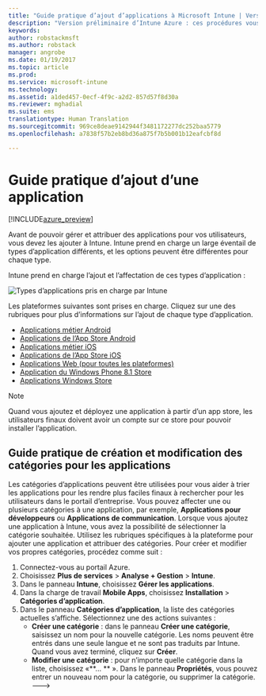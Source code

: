 ```yaml
---
title: "Guide pratique d’ajout d’applications à Microsoft Intune | Version préliminaire d’Intune Azure | Microsoft Docs"
description: "Version préliminaire d’Intune Azure : ces procédures vous aident à préparer vos applications dans Intune à être affectées aux utilisateurs et appareils. "
keywords: 
author: robstackmsft
ms.author: robstack
manager: angrobe
ms.date: 01/19/2017
ms.topic: article
ms.prod: 
ms.service: microsoft-intune
ms.technology: 
ms.assetid: a1ded457-0ecf-4f9c-a2d2-857d57f8d30a
ms.reviewer: mghadial
ms.suite: ems
translationtype: Human Translation
ms.sourcegitcommit: 969ce8deae9142944f3481172277dc252baa5779
ms.openlocfilehash: a7838f57b2eb8bd36a875f7b5b001b12eafcbf8d

---
```


# <a name="how-to-add-an-app"></a>Guide pratique d’ajout d’une application 

[!INCLUDE[azure_preview](../includes/azure_preview.md)]

Avant de pouvoir gérer et attribuer des applications pour vos utilisateurs, vous devez les ajouter à Intune. Intune prend en charge un large éventail de types d’application différents, et les options peuvent être différentes pour chaque type.

Intune prend en charge l’ajout et l’affectation de ces types d’application :

![Types d’applications pris en charge par Intune](./media/app-types.png)

Les plateformes suivantes sont prises en charge. Cliquez sur une des rubriques pour plus d’informations sur l’ajout de chaque type d’application.

- [Applications métier Android](/intune-azure/manage-apps/android-lob-app)
- [Applications de l’App Store Android](/intune-azure/manage-apps/android-store-app)
- [Applications métier iOS](/intune-azure/manage-apps/ios-lob-app)
- [Applications de l’App Store iOS](/intune-azure/manage-apps/ios-store-app)
- [Applications Web (pour toutes les plateformes)](/intune-azure/manage-apps/web-app)
- [Application du Windows Phone 8.1 Store](/intune-azure/manage-apps/windows-phone-8-1-store-app)
- [Applications Windows Store](/intune-azure/manage-apps/windows-store-app)

> [!NOTE]
> Quand vous ajoutez et déployez une application à partir d’un app store, les utilisateurs finaux doivent avoir un compte sur ce store pour pouvoir installer l’application.

## <a name="how-to-create-and-edit-categories-for-apps"></a>Guide pratique de création et modification des catégories pour les applications 

Les catégories d’applications peuvent être utilisées pour vous aider à trier les applications pour les rendre plus faciles finaux à rechercher pour les utilisateurs dans le portail d’entreprise. Vous pouvez affecter une ou plusieurs catégories à une application, par exemple, **Applications pour développeurs** ou **Applications de communication**. Lorsque vous ajoutez une application à Intune, vous avez la possibilité de sélectionner la catégorie souhaitée. Utilisez les rubriques spécifiques à la plateforme pour ajouter une application et attribuer des catégories. Pour créer et modifier vos propres catégories, procédez comme suit : 

1. Connectez-vous au portail Azure. 
2. Choisissez **Plus de services** > **Analyse + Gestion** > **Intune**. 
3. Dans le panneau **Intune**, choisissez **Gérer les applications**. 
4. Dans la charge de travail **Mobile Apps**, choisissez **Installation** > **Catégories d’application**. 
5. Dans le panneau **Catégories d’application**, la liste des catégories actuelles s’affiche. Sélectionnez une des actions suivantes : 
    - **Créer une catégorie** : dans le panneau **Créer une catégorie**, saisissez un nom pour la nouvelle catégorie. Les noms peuvent être entrés dans une seule langue et ne sont pas traduits par Intune. Quand vous avez terminé, cliquez sur **Créer**.
    - **Modifier une catégorie** : pour n’importe quelle catégorie dans la liste, choisissez «**... ** ». Dans le panneau **Propriétés**, vous pouvez entrer un nouveau nom pour la catégorie, ou supprimer la catégorie. --->






<!--HONumber=Feb17_HO1-->


